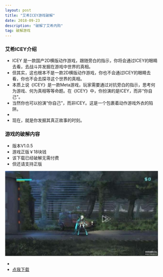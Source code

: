 ```yaml
---
layout: post
title: "艾希ICEY游戏破解"
date: 2018-09-23
description: "破解了艾希内购"
tag: 破解游戏
---
```



### 艾希ICEY介绍

* ICEY 是一款国产2D横版动作游戏，跟随旁白的指示，你将会通过ICEY的眼睛去看，去战斗并发掘在游戏中世界的真相。
* 但其实，这也根本不是一款2D横版动作游戏，你也不会通过ICEY的眼睛去看，你也不会去探寻这个世界的真相。 
* 本质上说《ICEY》是一款Meta游戏，玩家需要通过对抗旁白的指示，思考何为游戏、何为真相等等命题。在《ICEY》中，你扮演的是ICEY，而非“你自己”。
* 当然你也可以扮演“你自己”，而非ICEY。这是一个包裹着动作游戏外衣的陷阱。 
* 
* 现在，就是你发掘其真正故事的时刻。 

### 游戏的破解内容

* 版本V1.0.5
* 游戏正版￥18块钱
* 该下载已经破解无需付费
* 但还请支持正版

![](/images/boke/ICEY/ICEY.png)

* 
* [点我下载](https://pan.baidu.com/s/1Dwsrd0DHCeq77EoCT3FMbw)